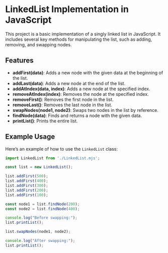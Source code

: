 # LinkedList Implementation in JavaScript

This project is a basic implementation of a singly linked list in JavaScript. It includes several key methods for manipulating the list, such as adding, removing, and swapping nodes.

## Features

- **addFirst(data)**: Adds a new node with the given data at the beginning of the list.
- **addLast(data)**: Adds a new node at the end of the list.
- **addAtIndex(data, index)**: Adds a new node at the specified index.
- **removeAtIndex(index)**: Removes the node at the specified index.
- **removeFirst()**: Removes the first node in the list.
- **removeLast()**: Removes the last node in the list.
- **swapNodes(node1, node2)**: Swaps two nodes in the list by reference.
- **findNode(data)**: Finds and returns a node with the given data.
- **printList()**: Prints the entire list.

## Example Usage

Here’s an example of how to use the `LinkedList` class:

```javascript
import LinkedList from './LinkedList.mjs';

const list = new LinkedList();

list.addFirst(500);
list.addFirst(400);
list.addFirst(300);
list.addFirst(200);
list.addFirst(100);

const node1 = list.findNode(200);
const node2 = list.findNode(400);

console.log("Before swapping:");
list.printList();

list.swapNodes(node1, node2);

console.log("After swapping:");
list.printList();
